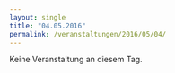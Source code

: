 ```yaml
---
layout: single
title: "04.05.2016"
permalink: /veranstaltungen/2016/05/04/
---
```


Keine Veranstaltung an diesem Tag.

